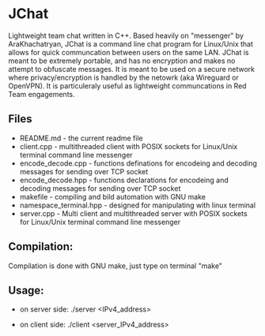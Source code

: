 # JChat

Lightweight team chat written in C++.  Based heavily on "messenger" by AraKhachatryan, JChat is a command line chat program for Linux/Unix that allows for quick communcation between users on the same LAN.   JChat is meant to be extremely portable, and has no encryption and makes no attempt to obfuscate messages.  It is meant to be used on a secure network where privacy/encryption is handled by the netowrk (aka Wireguard or OpenVPN).  It is particuleraly useful as lightweight communcations in Red Team engagements. 


## Files
- README.md - the current readme file
- client.cpp - multithreaded client with POSIX sockets for Linux/Unix terminal command line messenger
- encode_decode.cpp	- functions definations for encodeing and decoding messages for sending over TCP socket
- encode_decode.hpp	- functions declarations for encodeing and decoding messages for sending over TCP socket
- makefile - compiling and bild automation with GNU make
- namespace_terminal.hpp - designed for manipulating with linux terminal
- server.cpp - Multi client and multithreaded server with POSIX sockets for Linux/Unix terminal command line messenger

## Compilation:

Compilation is done with GNU make, just type on terminal "make"

## Usage:

- on server side: ./server <IPv4_address>

- on client side: ./client  <server_IPv4_address>
